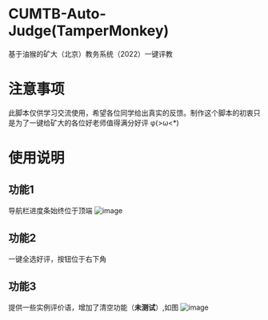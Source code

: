 # CUMTB-Auto-Judge(TamperMonkey)
基于油猴的矿大（北京）教务系统（2022）一键评教
# 注意事项
此脚本仅供学习交流使用，希望各位同学给出真实的反馈。制作这个脚本的初衷只是为了一键给矿大的各位好老师值得满分好评 φ(>ω<*) 
# 使用说明
## 功能1
导航栏进度条始终位于顶端
![image](https://user-images.githubusercontent.com/84614803/164729244-1c707e14-0228-4ef0-9944-481efc94d553.png)
## 功能2
一键全选好评，按钮位于右下角
## 功能3
提供一些实例评价语，增加了清空功能（**未测试**）,如图
![image](https://user-images.githubusercontent.com/84614803/164729565-d462bc97-b225-4b90-bc0a-c8f961615dc5.png)
